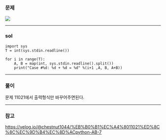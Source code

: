 ### 문제

![](https://images.velog.io/images/chestnut1044/post/4fb94673-6d79-46a5-8064-f33923538289/image.png)

---

### sol

```
import sys
T = int(sys.stdin.readline())

for i in range(T):
    A, B = map(int, sys.stdin.readline().split())
    print("Case #%d: %d + %d = %d" %(i+1 ,A, B, A+B))
```

---

### 풀이

문제 11021에서 출력형식만 바꾸어주면된다.

---

### 참고
https://velog.io/@chestnut1044/%EB%B0%B1%EC%A4%8011021%ED%8C%8C%EC%9D%B4%EC%8D%ACpython-AB-7